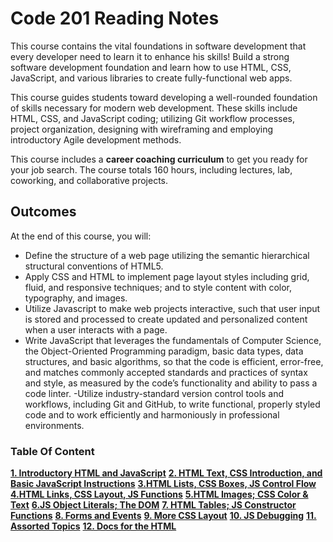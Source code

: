# Code 201 Reading Notes

This course contains the vital foundations in software development that every developer need to learn it 
to enhance his skills!
Build a strong software development foundation and learn how to use HTML, CSS, JavaScript, and various libraries to create fully-functional web apps.

This course guides students toward developing a well-rounded foundation of skills necessary for modern web development. These skills include HTML, CSS, and JavaScript coding; utilizing Git workflow processes, project organization, designing with wireframing and employing introductory Agile development methods.

This course includes a **career coaching curriculum** to get you ready for your job search. The course totals 160 hours, including lectures, lab, coworking, and collaborative projects.

## Outcomes
At the end of this course, you will:

- Define the structure of a web page utilizing the semantic hierarchical structural conventions of HTML5.
- Apply CSS and HTML to implement page layout styles including grid, fluid, and responsive techniques; and to style content with color, typography, and images.
- Utilize Javascript to make web projects interactive, such that user input is stored and processed to create updated and personalized content when a user interacts with a page.
- Write JavaScript that leverages the fundamentals of Computer Science, the Object-Oriented Programming paradigm, basic data types, data structures, and basic algorithms, so that the code is efficient, error-free, and matches commonly accepted standards and practices of syntax and style, as measured by the code’s functionality and ability to pass a code linter.
-Utilize industry-standard version control tools and workflows, including Git and GitHub, to write functional, properly styled code and to work efficiently and harmoniously in professional environments.

###  Table Of Content 
**[1.  Introductory HTML and JavaScript](#heading--1)**
**[2. HTML Text, CSS Introduction, and Basic JavaScript Instructions](#heading--2)**
**[3.HTML Lists, CSS Boxes, JS Control Flow](#heading--3)**
**[4.HTML Links, CSS Layout, JS Functions](#heading--4)**
**[5.HTML Images; CSS Color & Text](#heading--5)**
**[6.JS Object Literals; The DOM](#heading--6)**
**[7. HTML Tables; JS Constructor Functions](#heading--7)**
**[8. Forms and Events](#heading--8)**
**[9. More CSS Layout](#heading--9)**
**[10. JS Debugging](#heading--10)**
**[11. Assorted Topics](#heading--11)**
**[12. Docs for the HTML](#heading--12)**





